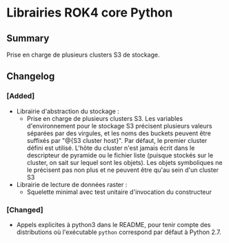 # Librairies ROK4 core Python

## Summary

Prise en charge de plusieurs clusters S3 de stockage.

## Changelog

### [Added]

* Librairie d'abstraction du stockage :
  * Prise en charge de plusieurs clusters S3. Les variables d'environnement pour le stockage S3 précisent plusieurs valeurs séparées par des virgules, et les noms des buckets peuvent être suffixés par "@{S3 cluster host}". Par défaut, le premier cluster défini est utilisé. L'hôte du cluster n'est jamais écrit dans le descripteur de pyramide ou le fichier liste (puisque stockés sur le cluster, on sait sur lequel sont les objets). Les objets symboliques ne le précisent pas non plus et ne peuvent être qu'au sein d'un cluster S3
* Librairie de lecture de données raster :
  * Squelette minimal avec test unitaire d'invocation du constructeur

### [Changed]

* Appels explicites à python3 dans le README, pour tenir compte des distributions où l'exécutable `python` correspond par défaut à Python 2.7.

<!-- 
### [Added]

### [Changed]

### [Deprecated]

### [Removed]

### [Fixed]

### [Security] 
-->
